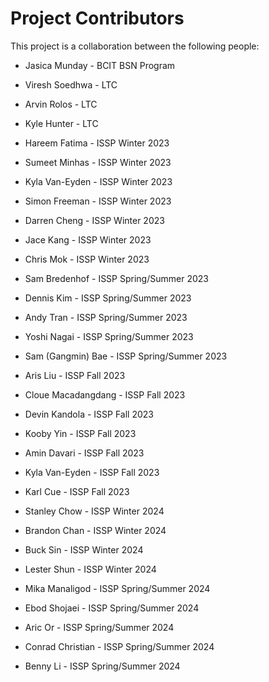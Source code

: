 # Project Contributors

This project is a collaboration between the following people:

- Jasica Munday - BCIT BSN Program

- Viresh Soedhwa - LTC
- Arvin Rolos - LTC
- Kyle Hunter - LTC

- Hareem Fatima - ISSP Winter 2023
- Sumeet Minhas - ISSP Winter 2023
- Kyla Van-Eyden - ISSP Winter 2023
- Simon Freeman - ISSP Winter 2023
- Darren Cheng - ISSP Winter 2023
- Jace Kang - ISSP Winter 2023
- Chris Mok - ISSP Winter 2023

- Sam Bredenhof - ISSP Spring/Summer 2023
- Dennis Kim - ISSP Spring/Summer 2023
- Andy Tran - ISSP Spring/Summer 2023
- Yoshi Nagai - ISSP Spring/Summer 2023
- Sam (Gangmin) Bae - ISSP Spring/Summer 2023

- Aris Liu - ISSP Fall 2023
- Cloue Macadangdang - ISSP Fall 2023
- Devin Kandola - ISSP Fall 2023
- Kooby Yin - ISSP Fall 2023
- Amin Davari - ISSP Fall 2023
- Kyla Van-Eyden - ISSP Fall 2023
- Karl Cue - ISSP Fall 2023

- Stanley Chow - ISSP Winter 2024
- Brandon Chan - ISSP Winter 2024
- Buck Sin - ISSP Winter 2024
- Lester Shun - ISSP Winter 2024

- Mika Manaligod - ISSP Spring/Summer 2024
- Ebod Shojaei - ISSP Spring/Summer 2024
- Aric Or - ISSP Spring/Summer 2024
- Conrad Christian - ISSP Spring/Summer 2024
- Benny Li - ISSP Spring/Summer 2024
